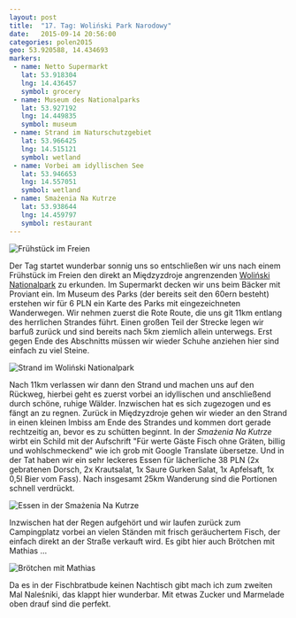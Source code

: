 ```yaml
---
layout: post
title:  "17. Tag: Woliński Park Narodowy"
date:   2015-09-14 20:56:00
categories: polen2015
geo: 53.920588, 14.434693
markers:
 - name: Netto Supermarkt
   lat: 53.918304
   lng: 14.436457
   symbol: grocery
 - name: Museum des Nationalparks
   lat: 53.927192
   lng: 14.449835
   symbol: museum
 - name: Strand im Naturschutzgebiet
   lat: 53.966425
   lng: 14.515121
   symbol: wetland
 - name: Vorbei am idyllischen See
   lat: 53.946653
   lng: 14.557051
   symbol: wetland
 - name: Smażenia Na Kutrze
   lat: 53.938644
   lng: 14.459797
   symbol: restaurant
---
```


![Frühstück im Freien](https://pbs.twimg.com/media/CO7YJAfUsAAJBz6.jpg:orig)

Der Tag startet wunderbar sonnig uns so entschließen wir uns nach einem Frühstück im Freien den direkt an Międzyzdroje
angrenzenden [Woliński Nationalpark](http://www.wolinpn.pl/) zu erkunden. Im Supermarkt decken wir uns beim Bäcker mit
Proviant ein. Im Museum des Parks (der bereits seit den
60ern besteht) erstehen wir für 6 PLN ein Karte des Parks mit eingezeichneten Wanderwegen. Wir nehmen zuerst die Rote
Route, die uns git 11km entlang des herrlichen Strandes führt. Einen großen Teil der Strecke legen wir barfuß zurück
und sind bereits nach 5km ziemlich allein unterwegs. Erst gegen Ende des Abschnitts müssen wir wieder Schuhe anziehen
hier sind einfach zu viel Steine.

![Strand im Woliński Nationalpark](https://pbs.twimg.com/media/CO8WiIQXAAA6Kmr.jpg:orig)

Nach 11km verlassen wir dann den Strand und machen uns auf den Rückweg, hierbei geht es zuerst vorbei an idyllischen
und anschließend durch schöne, ruhige Wälder. Inzwischen hat es sich zugezogen und es fängt an zu regnen.
Zurück in Międzyzdroje gehen wir wieder an den Strand in einen kleinen
Imbiss am Ende des Strandes und kommen dort gerade rechtzeitig an, bevor es zu schütten beginnt.
 In der *Smażenia Na Kutrze* wirbt ein Schild mit der Aufschrift "Für werte Gäste Fisch
ohne Gräten, billig und wohlschmeckend" wie ich grob mit Google Translate übersetze. Und in der Tat haben wir ein 
sehr leckeres Essen für lächerliche 38 PLN (2x gebratenen Dorsch, 2x Krautsalat, 1x Saure Gurken Salat, 1x Apfelsaft,
1x 0,5l Bier vom Fass). Nach insgesamt 25km Wanderung sind die Portionen schnell verdrückt.

![Essen in der Smażenia Na Kutrze](https://pbs.twimg.com/media/CO9InwaUcAAd110.jpg:orig)

Inzwischen hat der Regen aufgehört und wir laufen zurück zum Campingplatz vorbei an vielen Ständen mit frisch 
geräuchertem Fisch, der einfach direkt an der Straße verkauft wird. Es gibt hier auch Brötchen mit Mathias …

![Brötchen mit Mathias](https://pbs.twimg.com/media/CO9KZOKWwAA0c2M.jpg:orig)
 
Da es in der Fischbratbude keinen Nachtisch gibt
mach ich zum zweiten Mal Naleśniki, das klappt hier wunderbar. Mit etwas Zucker und Marmelade oben drauf sind 
die perfekt.
